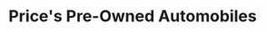 ---
title: "Price's Pre-Owned Automobiles"
url: /raleigh/prices-pre-owned-automobiles/
shop: car
---